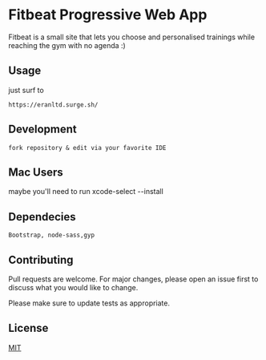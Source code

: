 # Fitbeat Progressive Web App

Fitbeat is a small site that lets you choose and personalised trainings while reaching the gym with no agenda :) 

## Usage

just surf to

```
https://eranltd.surge.sh/
```

## Development

```
fork repository & edit via your favorite IDE
```

## Mac Users

maybe you'll need to run xcode-select --install

## Dependecies

```
Bootstrap, node-sass,gyp

```
## Contributing
Pull requests are welcome. For major changes, please open an issue first to discuss what you would like to change.

Please make sure to update tests as appropriate.

## License
[MIT](https://choosealicense.com/licenses/mit/)
